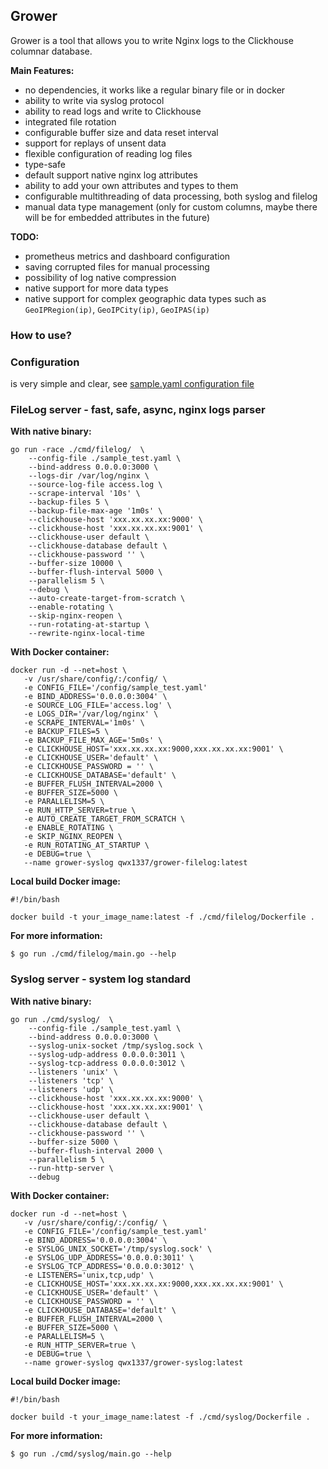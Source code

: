 ## Grower

Grower is a tool that allows you to write Nginx logs to the Clickhouse columnar database.

**Main Features:**

- no dependencies, it works like a regular binary file or in docker
- ability to write via syslog protocol
- ability to read logs and write to Clickhouse
- integrated file rotation
- configurable buffer size and data reset interval
- support for replays of unsent data
- flexible configuration of reading log files
- type-safe
- default support native nginx log attributes
- ability to add your own attributes and types to them
- configurable multithreading of data processing, both syslog and filelog
- manual data type management (only for custom columns, maybe there will be for embedded attributes in the future)

**TODO:**

- prometheus metrics and dashboard configuration
- saving corrupted files for manual processing
- possibility of log native compression
- native support for more data types
- native support for complex geographic data types such as `GeoIPRegion(ip)`, `GeoIPCity(ip)`, `GeoIPAS(ip)`

### How to use?

### Configuration

is very simple and clear, see [sample.yaml configuration file](./sample_test.yaml)

### FileLog server - fast, safe, async, nginx logs parser

**With native binary:**

```shell
go run -race ./cmd/filelog/  \
    --config-file ./sample_test.yaml \
    --bind-address 0.0.0.0:3000 \
    --logs-dir /var/log/nginx \
    --source-log-file access.log \
    --scrape-interval '10s' \
    --backup-files 5 \
    --backup-file-max-age '1m0s' \
    --clickhouse-host 'xxx.xx.xx.xx:9000' \
    --clickhouse-host 'xxx.xx.xx.xx:9001' \
    --clickhouse-user default \
    --clickhouse-database default \
    --clickhouse-password '' \
    --buffer-size 10000 \
    --buffer-flush-interval 5000 \
    --parallelism 5 \
    --debug \
    --auto-create-target-from-scratch \
    --enable-rotating \
    --skip-nginx-reopen \
    --run-rotating-at-startup \
    --rewrite-nginx-local-time
```

**With Docker container:**

```shell
docker run -d --net=host \
   -v /usr/share/config/:/config/ \
   -e CONFIG_FILE='/config/sample_test.yaml'
   -e BIND_ADDRESS='0.0.0.0:3004' \
   -e SOURCE_LOG_FILE='access.log' \
   -e LOGS_DIR='/var/log/nginx' \
   -e SCRAPE_INTERVAL='1m0s' \
   -e BACKUP_FILES=5 \
   -e BACKUP_FILE_MAX_AGE='5m0s' \
   -e CLICKHOUSE_HOST='xxx.xx.xx.xx:9000,xxx.xx.xx.xx:9001' \
   -e CLICKHOUSE_USER='default' \
   -e CLICKHOUSE_PASSWORD = '' \
   -e CLICKHOUSE_DATABASE='default' \
   -e BUFFER_FLUSH_INTERVAL=2000 \
   -e BUFFER_SIZE=5000 \
   -e PARALLELISM=5 \
   -e RUN_HTTP_SERVER=true \
   -e AUTO_CREATE_TARGET_FROM_SCRATCH \
   -e ENABLE_ROTATING \
   -e SKIP_NGINX_REOPEN \
   -e RUN_ROTATING_AT_STARTUP \
   -e DEBUG=true \
   --name grower-syslog qwx1337/grower-filelog:latest
```

**Local build Docker image:**

```shell
#!/bin/bash

docker build -t your_image_name:latest -f ./cmd/filelog/Dockerfile .
```

**For more information:**

`$ go run ./cmd/filelog/main.go --help`

### Syslog server - system log standard

**With native binary:**

```shell
go run ./cmd/syslog/  \
    --config-file ./sample_test.yaml \
    --bind-address 0.0.0.0:3000 \
    --syslog-unix-socket /tmp/syslog.sock \
    --syslog-udp-address 0.0.0.0:3011 \
    --syslog-tcp-address 0.0.0.0:3012 \
    --listeners 'unix' \
    --listeners 'tcp' \
    --listeners 'udp' \
    --clickhouse-host 'xxx.xx.xx.xx:9000' \
    --clickhouse-host 'xxx.xx.xx.xx:9001' \
    --clickhouse-user default \
    --clickhouse-database default \
    --clickhouse-password '' \
    --buffer-size 5000 \
    --buffer-flush-interval 2000 \
    --parallelism 5 \
    --run-http-server \
    --debug
```

**With Docker container:**

```shell
docker run -d --net=host \
   -v /usr/share/config/:/config/ \
   -e CONFIG_FILE='/config/sample_test.yaml'
   -e BIND_ADDRESS='0.0.0.0:3004' \
   -e SYSLOG_UNIX_SOCKET='/tmp/syslog.sock' \
   -e SYSLOG_UDP_ADDRESS='0.0.0.0:3011' \
   -e SYSLOG_TCP_ADDRESS='0.0.0.0:3012' \
   -e LISTENERS='unix,tcp,udp' \
   -e CLICKHOUSE_HOST='xxx.xx.xx.xx:9000,xxx.xx.xx.xx:9001' \
   -e CLICKHOUSE_USER='default' \
   -e CLICKHOUSE_PASSWORD = '' \
   -e CLICKHOUSE_DATABASE='default' \
   -e BUFFER_FLUSH_INTERVAL=2000 \
   -e BUFFER_SIZE=5000 \
   -e PARALLELISM=5 \
   -e RUN_HTTP_SERVER=true \
   -e DEBUG=true \
   --name grower-syslog qwx1337/grower-syslog:latest
```

**Local build Docker image:**

```shell
#!/bin/bash

docker build -t your_image_name:latest -f ./cmd/syslog/Dockerfile .
```

**For more information:**

`$ go run ./cmd/syslog/main.go --help`